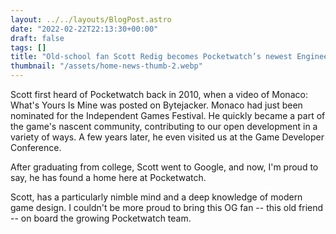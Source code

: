 ```yaml
---
layout: ../../layouts/BlogPost.astro
date: "2022-02-22T22:13:30+00:00"
draft: false
tags: []
title: "Old-school fan Scott Redig becomes Pocketwatch’s newest Engineer"
thumbnail: "/assets/home-news-thumb-2.webp"
---
```


Scott first heard of Pocketwatch back in 2010, when a video of Monaco: What's Yours Is Mine was posted on Bytejacker. Monaco had just been nominated for the Independent Games Festival. He quickly became a part of the game's nascent community, contributing to our open development in a variety of ways. A few years later, he even visited us at the Game Developer Conference.

After graduating from college, Scott went to Google, and now, I'm proud to say, he has found a home here at Pocketwatch.

Scott, has a particularly nimble mind and a deep knowledge of modern game design. I couldn't be more proud to bring this OG fan -- this old friend -- on board the growing Pocketwatch team.
